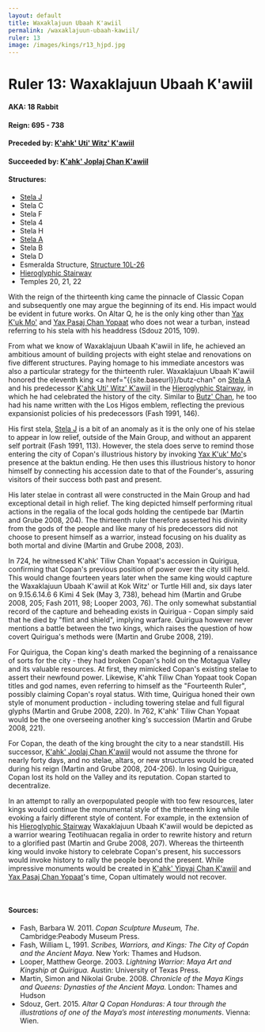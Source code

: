 ```yaml
---
layout: default
title: Waxaklajuun Ubaah K'awiil
permalink: /waxaklajuun-ubaah-kawiil/
ruler: 13
image: /images/kings/r13_hjpd.jpg
---
```


# Ruler 13: Waxaklajuun Ubaah K'awiil
#### <strong>AKA:</strong> 18 Rabbit
#### <strong>Reign:</strong> 695 - 738
#### <strong>Preceded by:</strong> <a href="{{site.baseurl}}/kahk-uti-witz-kawiil">K'ahk' Uti' Witz' K'awiil</a>
#### <strong>Succeeded by:</strong> <a href="{{site.baseurl}}/kahk-joplaj-chan-kawiil">K'ahk' Joplaj Chan K'awiil</a>
#### <strong>Structures:</strong>
<ul>
<li><a href="{{site.baseurl}}/stela-j">Stela J</a></li>
<li>Stela C</li>
<li>Stela F</li>
<li>Stela 4</li>
<li>Stela H</li>
<li><a href="{{site.baseurl}}/stela-a">Stela A</a></li>
<li>Stela B</li>
<li>Stela D</li>
<li>Esmeralda Structure, <a href="{{site.baseurl}}/structure-26">Structure 10L-26</a></li>
<li><a href="{{site.baseurl}}/hieroglyphic-stairway">Hieroglyphic Stairway</a></li>
<li>Temples 20, 21, 22</li>
</ul>

With the reign of the thirteenth king came the pinnacle of Classic Copan and subsequently one may argue the beginning of its end. His impact would be evident in future works. On Altar Q, he is the only king other than <a href="{{site.baseurl}}/yax-kuk-mo">Yax K'uk Mo'</a> and <a href="{{site.baseurl}}/yax-pasaj-chan-yopaat">Yax Pasaj Chan Yopaat</a> who does not wear a turban, instead referring to his stela with his headdress (Sdouz 2015, 109).

From what we know of Waxaklajuun Ubaah K'awiil in life, he achieved an ambitious amount of building projects with eight stelae and renovations on five different structures. Paying homage to his immediate ancestors was also a particular strategy for the thirteenth ruler. Waxaklajuun Ubaah K'awiil honored the eleventh king <a href="{{site.baseurl}}/butz-chan"</a> on <a href="{{site.baseurl}}/stela-a">Stela A</a> and his predecessor <a href="{{site.baseurl}}/kahk-uti-witz-kawiil">K'ahk Uti' Witz' K'awiil</a> in the <a href="{{site.baseurl}}/hieroglyphic-stairway">Hieroglyphic Stairway</a>, in which he had celebrated the history of the city. Similar to <a href="{{site.baseurl}}/butz-chan">Butz' Chan</a>, he too had his name written with the Los Higos emblem, reflecting the previous expansionist policies of his predecessors (Fash 1991, 146).

His first stela, <a href="{{site.baeurl}}/stela-j">Stela J</a> is a bit of an anomaly as it is the only one of his stelae to appear in low relief, outside of the Main Group, and without an apparent self portrait (Fash 1991, 113). However, the stela does serve to remind those entering the city of Copan's illustrious history by invoking <a href="{{site.baseurl}}/yax-kuk-mo">Yax K'uk' Mo'</a>s presence at the baktun ending. He then uses this illustrious history to honor himself by connecting his accession date to that of the Founder's, assuring visitors of their success both past and present.

His later stelae in contrast all were constructed in the Main Group and had exceptional detail in high relief. The king depicted himself performing ritual actions in the regalia of the local gods holding the centipede bar (Martin and Grube 2008, 204). The thirteenth ruler therefore asserted his divinity from the gods of the people and like many of his predecessors did not choose to present himself as a warrior, instead focusing on his duality as both mortal and divine (Martin and Grube 2008, 203).

In 724, he witnessed K'ahk' Tiliw Chan Yopaat's accession in Quirigua, confirming that Copan's previous position of power over the city still held. This would change fourteen years later when the same king would capture the Waxaklajuun Ubaah K'awiil at Kok Witz' or Turtle Hill and, six days later on 9.15.6.14.6 6 Kimi 4 Sek (May 3, 738), behead him (Martin and Grube 2008, 205; Fash 2011, 98; Looper 2003, 76). The only somewhat substantial record of the capture and beheading exists in Quirigua - Copan simply said that he died by "flint and shield", implying warfare. Quirigua however never mentions a battle between the two kings, which raises the question of how covert Quirigua's methods were (Martin and Grube 2008, 219).

For Quirigua, the Copan king's death marked the beginning of a renaissance of sorts for the city - they had broken Copan's hold on the Motagua Valley and its valuable resources. At first, they mimicked Copan's existing stelae to assert their newfound power. Likewise, K'ahk Tiliw Chan Yopaat took Copan titles and god names, even referring to himself as the "Fourteenth Ruler", possibly claiming Copan's royal status. With time, Quirigua honed their own style of monument production - including towering stelae and full figural glyphs (Martin and Grube 2008, 220). In 762, K'ahk' Tiliw Chan Yopaat would be the one overseeing another king's succession (Martin and Grube 2008, 221).

For Copan, the death of the king brought the city to a near standstill. His successor, <a href="{{site.baseurl}}/kahk-joplaj-chan-kawiil">K'ahk' Joplaj Chan K'awiil</a> would not assume the throne for nearly forty days, and no stelae, altars, or new structures would be created during his reign (Martin and Grube 2008, 204-206). In losing Quirigua, Copan lost its hold on the Valley and its reputation. Copan started to decentralize.

In an attempt to rally an overpopulated people with too few resources, later kings would continue the monumental style of the thirteenth king while evoking a fairly different style of content. For example, in the extension of his <a href="{{site.baseurl}}/hieroglyphic-stairway">Hieroglyphic Stairway</a> Waxaklajuun Ubaah K'awiil would be depicted as a warrior wearing Teotihuacan regalia in order to rewrite history and return to a glorified past (Martin and Grube 2008, 207). Whereas the thirteenth king would invoke history to celebrate Copan's present, his successors would invoke history to rally the people beyond the present. While impressive monuments would be created in <a href="{{site.baseurl}}/kahk-yipyaj-chan-kawiil">K'ahk' Yipyaj Chan K'awiil</a> and <a href="{{site.baseurl}}/yax-pasaj-chan-yopaat">Yax Pasaj Chan Yopaat</a>'s time, Copan ultimately would not recover.  

<br>

#### <strong>Sources:</strong>
<ul>
<li>Fash, Barbara W. 2011. <cite>Copan Sculpture Museum, The</cite>. Cambridge:Peabody Museum Press.</li>
<li>Fash, William L, 1991. <cite>Scribes, Warriors, and Kings: The City of Copán and the Ancient Maya</cite>. New York: Thames and Hudson.</li>
<li>Looper, Matthew George. 2003. <cite>Lightning Warrior: Maya Art and Kingship at Quirigua.</cite> Austin: University of Texas Press.</li>
<li>Martin, Simon and Nikolai Grube. 2008. <cite>Chronicle of the Maya Kings and Queens: Dynasties of the Ancient Maya.</cite> London: Thames and Hudson</li>
<li>Sdouz, Gert. 2015. <cite>Altar Q Copan Honduras: A tour through the illustrations of one of the Maya’s most interesting monuments</cite>. Vienna: Wien.</li>
</ul>
